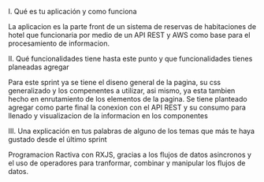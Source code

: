 I. Qué es tu aplicación y como funciona

La aplicacion es la parte front de un sistema de reservas de habitaciones de hotel que funcionaria por medio de un API REST y AWS como base para el procesamiento de informacion.

II. Qué funcionalidades tiene hasta este punto y que funcionalidades tienes planeadas agregar

Para este sprint ya se tiene el diseno general de la pagina, su css generalizado y los compenentes a utilizar, asi mismo, ya esta tambien hecho en enrutamiento de los elementos de la pagina. Se tiene planteado agregar como parte final la conexion con el API REST y su consumo para llenado y visualizacion de la informacion en los componentes

III. Una explicación en tus palabras de alguno de los temas que más te haya gustado desde el último sprint

Programacion Ractiva con RXJS, gracias a los flujos de datos asincronos y el uso de operadores para tranformar, combinar y manipular los flujos de datos.